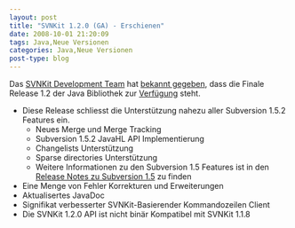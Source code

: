 ```yaml
---
layout: post
title: "SVNKit 1.2.0 (GA) - Erschienen"
date: 2008-10-01 21:20:09
tags: Java,Neue Versionen
categories: Java,Neue Versionen
post-type: blog
---
```

Das <a href="http://www.svnkit.com">SVNKit Development Team</a> hat <a href="http://www.nabble.com/-ANN--SVNKit-1.2.0-(GA)-is-available.-td19750286.html">bekannt gegeben</a>, dass die Finale Release 1.2 der Java Bibliothek zur <a href="http://www.svnkit.com/download.php">Verfügung</a> steht.

<ul>
<li>Diese Release schliesst die Unterstützung nahezu aller Subversion 1.5.2 Features ein.
  <ul>
    <li>Neues Merge und Merge Tracking </li>
    <li>Subversion 1.5.2 JavaHL API Implementierung</li>
   <li>Changelists Unterstützung</li>
   <li>Sparse directories Unterstützung</li>
    <li>Weitere Informationen zu den Subversion 1.5 Features ist in den <a href="http://subversion.tigris.org/svn_1.5_releasenotes.html">Release Notes zu Subversion 1.5</a> zu finden </li>
   </ul>
</li>
<li>Eine Menge von Fehler Korrekturen und Erweiterungen</li>
<li>Aktualisertes JavaDoc</li>
<li>Signifikat verbesserter SVNKit-Basierender Kommandozeilen Client</li>
<li>Die SVNKit 1.2.0 API ist nicht binär Kompatibel mit SVNKit 1.1.8</li>
</ul>
